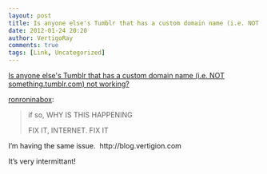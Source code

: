 ```yaml
---
layout: post
title: Is anyone else's Tumblr that has a custom domain name (i.e. NOT something.tumblr.com) not working?
date: 2012-01-24 20:20
author: VertigoRay
comments: true
tags: [Link, Uncategorized]
---
```

<a href='http://ronroninabox.tumblr.com/post/9176215944/is-anyone-elses-tumblr-that-has-a-custom-domain-name'>Is anyone else's Tumblr that has a custom domain name (i.e. NOT something.tumblr.com) not working?</a><div class="link_description"><p><a class="tumblr_blog" href="http://ronroninabox.tumblr.com/post/9176215944/is-anyone-elses-tumblr-that-has-a-custom-domain-name">ronroninabox</a>:</p>
<blockquote>
<p>if so, WHY IS THIS HAPPENING</p>
<p>FIX IT, INTERNET. FIX IT</p>
</blockquote>
<p>I&rsquo;m having the same issue.  http://blog.vertigion.com</p>
<p>It&rsquo;s very intermittant!</p></div>
